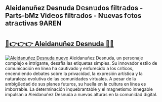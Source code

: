 ## Aleidanuñez Desnuda D𝚎sn𝚞dos filtr𝚊dos - Parts-bMz Vid𝚎os filtr𝚊dos - N𝚞evas f𝚘tos atr𝚊ctivas 9AREN

# <h2><a href="http://mb480t.tromn.icu/?c=Aleidanu%c3%b1ez+Desnuda">🔗👉👉👉 Aleidanuñez Desnuda 🔗🔗</a></h2>

[![Aleidanuñez Desnuda nuevo](https://i.imgur.com/pEAQMta.gif)](http://mb480t.tromn.icu/?c=Aleidanu%c3%b1ez+Desnuda)
Aleidanuñez Desnuda, un personaje complejo e intrigante, desafía las etiquetas simples. Su innovador estilo de comunicación en línea ha cautivado y enfurecido a los críticos, encendiendo debates sobre la privacidad, la expresión artística y la naturaleza evolutiva de las comunidades virtuales. A pesar de la ambigüedad de sus planes futuros, su huella en la cultura en línea es imborrable. La determinación inquebrantable y el magnetismo innegable impulsan a Aleidanuñez Desnuda a nuevas alturas en la comunidad digital.

